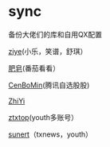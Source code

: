 # sync
备份大佬们的库和自用QX配置

[ziye](https://github.com/ziye888)(小乐，笑谱，舒琪）

[肥皂](https://github.com/age174/-)(番茄看看）

[CenBoMin](https://github.com/CenBoMin/GithubSync)(腾讯自选股股)

[ZhiYi](https://github.com/ZhiYi-N/Private-Script)

[ztxtop](https://github.com/ztxtop/x)(youth多账号）

[sunert](https://github.com/Sunert/Scripts)（txnews，youth）
